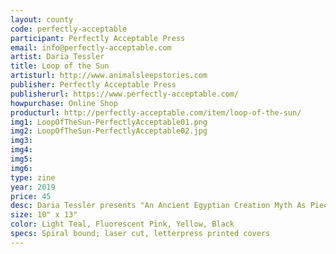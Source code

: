 ```yaml
---
layout: county 
code: perfectly-acceptable
participant: Perfectly Acceptable Press
email: info@perfectly-acceptable.com
artist: Daria Tessler
title: Loop of the Sun
artisturl: http://www.animalsleepstories.com
publisher: Perfectly Acceptable Press
publisherurl: https://www.perfectly-acceptable.com/
howpurchase: Online Shop
producturl: http://perfectly-acceptable.com/item/loop-of-the-sun/
img1: LoopOfTheSun-PerfectlyAcceptable01.png
img2: LoopOfTheSun-PerfectlyAcceptable02.jpg
img3: 
img4: 
img5: 
img6: 
type: zine
year: 2019
price: 45
desc: Daria Tessler presents "An Ancient Egyptian Creation Myth As Pieced Together from Surviving Texts from Egypt Over the Course of Several Thousand Years." Synthesizing psychedelic illustration and collage, Tessler takes us from egg to pantheon, Atum to Shu, reconstructing the construction of everything. Oversized and very inky!
size: 10" x 13"
color: Light Teal, Fluorescent Pink, Yellow, Black
specs: Spiral bound; laser cut, letterpress printed covers
---
```

